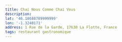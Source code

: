 ```yaml
---
title: Chai Nous Comme Chai Vous
description:
lat: '46.18688789999999'
lon: '-1.3240171'
address: 1 Rue de la Garde, 17630 La Flotte, France
tags: restaurant gastronomique
---
```


